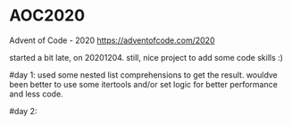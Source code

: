 # AOC2020
Advent of Code - 2020
https://adventofcode.com/2020


started a bit late, on 20201204. still, nice project to add some code skills :) 

#day 1:
used some nested list comprehensions to get the result.
wouldve been better to use some itertools and/or set logic for better performance and less code. 

#day 2:


